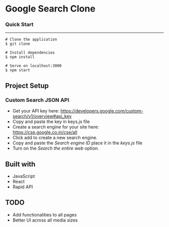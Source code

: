 # Google Search Clone

### Quick Start
- - - -

```
# Clone the application
$ git clone

# Install dependencies
$ npm install

# Serve on localhost:3000
$ npm start
```
## Project Setup
### Custom Search JSON API
* Get your API key here: <https://developers.google.com/custom-search/v1/overview#api_key>
* Copy and paste the key in keys.js file
* Create a search engine for your site here: <https://cse.google.co.in/cse/all>
* Click add to create a new search engine.
* Copy and paste the _Search engine ID_ place it in the _keys.js_ file
* Turn on the _Search the entire web_ option.

## Built with
* JavaScript
* React
* Rapid API

## TODO
* Add functionalities to all pages
* Better UI across all media sizes
